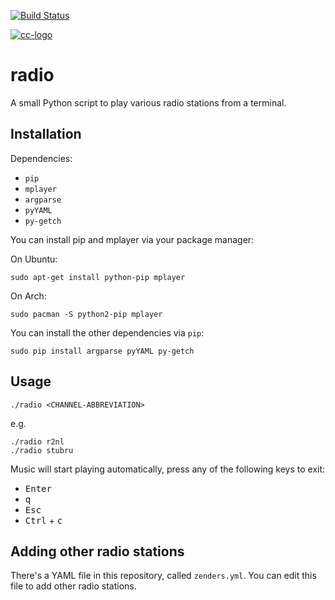 [![Build Status](https://travis-ci.org/GijsTimmers/radio.svg)](https://travis-ci.org/GijsTimmers/radio)

[![cc-logo](https://licensebuttons.net/l/by-sa/4.0/88x31.png)](https://creativecommons.org/licenses/by-sa/4.0/)


# radio
A small Python script to play various radio stations from a terminal.

## Installation

Dependencies:

- `pip`
- `mplayer`
- `argparse`
- `pyYAML`
- `py-getch`


You can install pip and mplayer via your package manager:

On Ubuntu:
    
    sudo apt-get install python-pip mplayer

On Arch:
    
    sudo pacman -S python2-pip mplayer
    
You can install the other dependencies via `pip`:

    sudo pip install argparse pyYAML py-getch

## Usage

    ./radio <CHANNEL-ABBREVIATION>

e.g.

    ./radio r2nl
    ./radio stubru

Music will start playing automatically, press any of the following keys to exit:

- <kbd>Enter</kbd>
- <kbd>q</kbd>
- <kbd>Esc</kbd>
- <kbd>Ctrl</kbd> + <kbd>c</kbd>

## Adding other radio stations
There's a YAML file in this repository, called `zenders.yml`. You can edit
this file to add other radio stations.
